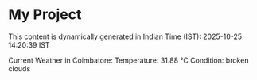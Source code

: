 # My Project

This content is dynamically generated in Indian Time (IST): 2025-10-25 14:20:39 IST


Current Weather in Coimbatore:
Temperature: 31.88 °C
Condition: broken clouds
